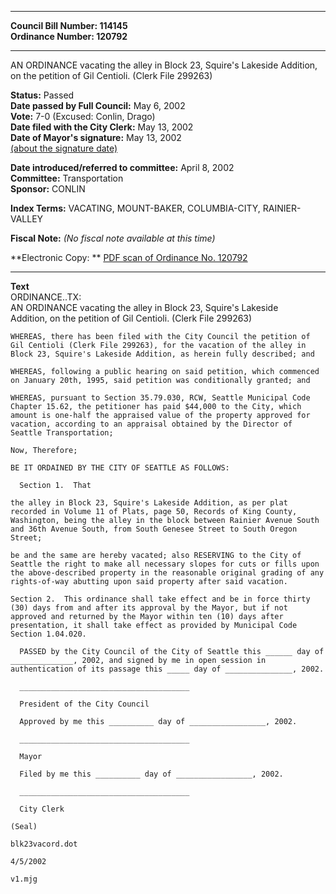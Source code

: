 * * * * *  
  
**Council Bill Number: [](#h0)[](#h2)114145**   
**Ordinance Number: 120792**  
  
* * * * *  
  
AN ORDINANCE vacating the alley in Block 23, Squire's Lakeside Addition, on the petition of Gil Centioli. (Clerk File 299263)  
  
**Status:** Passed   
**Date passed by Full Council:** May 6, 2002   
**Vote:** 7-0 (Excused: Conlin, Drago)   
**Date filed with the City Clerk:** May 13, 2002   
**Date of Mayor's signature:** May 13, 2002   
[(about the signature date)](/~public/approvaldate.htm)   
  
  
**Date introduced/referred to committee:** April 8, 2002   
**Committee:** Transportation   
**Sponsor:** CONLIN   
  
**Index Terms:** VACATING, MOUNT-BAKER, COLUMBIA-CITY, RAINIER-VALLEY  
  
**Fiscal Note:** *(No fiscal note available at this time)*  
  
**Electronic Copy: ** [PDF scan of Ordinance No. 120792](/~archives/Ordinances/Ord_120792.pdf)  
  
* * * * *  
  
**Text**  
    ORDINANCE..TX:  
    AN ORDINANCE vacating the alley in Block 23, Squire's Lakeside  
    Addition, on the petition of Gil Centioli. (Clerk File 299263)  
  
    WHEREAS, there has been filed with the City Council the petition of  
    Gil Centioli (Clerk File 299263), for the vacation of the alley in  
    Block 23, Squire's Lakeside Addition, as herein fully described; and  
  
    WHEREAS, following a public hearing on said petition, which commenced  
    on January 20th, 1995, said petition was conditionally granted; and  
  
    WHEREAS, pursuant to Section 35.79.030, RCW, Seattle Municipal Code  
    Chapter 15.62, the petitioner has paid $44,000 to the City, which  
    amount is one-half the appraised value of the property approved for  
    vacation, according to an appraisal obtained by the Director of  
    Seattle Transportation;  
  
    Now, Therefore;  
  
    BE IT ORDAINED BY THE CITY OF SEATTLE AS FOLLOWS:  
  
      Section 1.  That  
  
    the alley in Block 23, Squire's Lakeside Addition, as per plat  
    recorded in Volume 11 of Plats, page 50, Records of King County,  
    Washington, being the alley in the block between Rainier Avenue South  
    and 36th Avenue South, from South Genesee Street to South Oregon  
    Street;  
  
    be and the same are hereby vacated; also RESERVING to the City of  
    Seattle the right to make all necessary slopes for cuts or fills upon  
    the above-described property in the reasonable original grading of any  
    rights-of-way abutting upon said property after said vacation.  
  
    Section 2.  This ordinance shall take effect and be in force thirty  
    (30) days from and after its approval by the Mayor, but if not  
    approved and returned by the Mayor within ten (10) days after  
    presentation, it shall take effect as provided by Municipal Code  
    Section 1.04.020.  
  
      PASSED by the City Council of the City of Seattle this ______ day of  
    ______________, 2002, and signed by me in open session in  
    authentication of its passage this _____ day of _______________, 2002.  
  
      ______________________________________  
  
      President of the City Council  
  
      Approved by me this __________ day of _________________, 2002.  
  
      ______________________________________  
  
      Mayor  
  
      Filed by me this __________ day of _________________, 2002.  
  
      ______________________________________  
  
      City Clerk  
  
    (Seal)  
  
    blk23vacord.dot  
  
    4/5/2002  
  
    v1.mjg  
